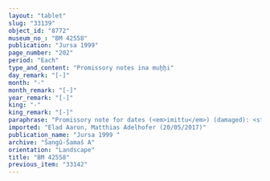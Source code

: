 ```yaml
---
layout: "tablet"
slug: "33139"
object_id: "8772"
museum_no_: "BM 42558"
publication: "Jursa 1999"
page_number: "202"
period: "Each"
type_and_content: "Promissory notes ina muẖẖi"
day_remark: "[-]"
month: "-"
month_remark: "[-]"
year_remark: "[-]"
king: "-"
king_remark: "[-]"
paraphrase: "Promissory note for dates (<em>imittu</em>) (damaged): <strong>B</strong> owes <strong>A</strong> [x amount of dates]. He is to pay the entire amount of dates at the storage room (<em>haṣāru</em>) in the <em>ma&scaron;īhu</em>-measure of 1 <em>pānu</em>. Per each kor of dates he is to pay 1 palm-leaf basket (<em>tuhallu</em>), date baskets (<em>gip&ucirc;</em>), date-palm fibres (<em>mangagu</em>), a load of palm-frond ribs (<em>huṣābu</em>), 3 <em>qappatu</em>-baskets, 2 containers of pressed dates (<em>darīku</em>). Per 100 (kor of dates = c. 18000 l), (he is to pay) 2 &frac12; shekels (of silver) instead of the fodder made of unripened dates (<em>hābu uhinnu</em>). Witnesses and scribe lost.<br /> &nbsp;<br /> <strong>A&nbsp;</strong>= broken name/Mu&scaron;eb&scaron;i-Marduk//&Scaron;ang&ucirc;-&Scaron;ama&scaron;; <strong>B</strong>&nbsp;= Bānītu-ibni/&Scaron;ad&ucirc;nu"
imported: "Elad Aaron, Matthias Adelhofer (20/05/2017)"
publication_name: "Jursa 1999 "
archive: "Šangû-Šamaš A"
orientation: "Landscape"
title: "BM 42558"
previous_item: "33142"
---
```

